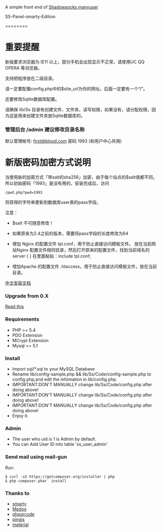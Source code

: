 A simple front end of [Shadowsocks manyuser](https://github.com/mengskysama/shadowsocks/tree/manyuser)  

SS-Panel-smarty-Edition

========

重要提醒
========

新版要求浏览器为 IE11 以上，部分手机会出现显示不正常，请使用UC QQ OPERA 等浏览器。

支持把程序放在二级目录。

请一定要配置config.php中的$site_url为你的网址，后面一定要有一个“/”。

还要修改Sqlite数据库配置。

请确保 lib/Ss 目录有创建文件、文件夹、读写权限，如果没有，请分配权限，因为这是用来创建文件夹放Sqlite数据库的。


### 管理后台 /admin    建议修改目录名称
默认管理帐号: first@blood.com 密码 1993
(和用户中心共用)

新版密码加密方式说明
========

当使用新的加密方式「带salt的sha256」加密，由于每个站点的$salt值都不同，所以初始密码「1993」是没有用的，安装完成后，访问
```
/pwd.php?pwd=1993
```
将获得的字符串更新到数据库user表的pass字段。

注意：

* $salt 不可随意修改！
* 如果原来为2.4之前的版本，需要将pass字段的长度修改为64


* 增加 Nginx 的配置文件 tpl.conf，用于防止直接访问模板文件。 放在当前网站Nginx 配置文件相同目录，然后打开原来的配置文件，找到当前域名的server { } 在里面粘贴：include tpl.conf;
* 增加Apache 的配置文件 .htaccess，用于防止直接访问模板文件，放在当前目录。

[中文安装文档](https://github.com/orvice/ss-panel/wiki/Install-Guide-zh_cn)

### Upgrade from 0.X

[Read this](https://github.com/orvice/ss-panel/blob/master/upgrade_to_v2.md)

### Requirements
* PHP >= 5.4
* PDO Extension
* MCrypt Extension
* Mysql >= 5.1

### Install
* Import sql/*.sql to your MySQL Database
* Rename lib/config-sample.php && lib/Ss/Code/config-sample.php to config.php,and edit the infomation in lib/config.php.
* IMPORTANT:DON'T MANUALLY change lib/Ss/Code/config.php after doing above!
* IMPORTANT:DON'T MANUALLY change lib/Ss/Code/config.php after doing above!
* IMPORTANT:DON'T MANUALLY change lib/Ss/Code/config.php after doing above!
* Enjoy it.

### Admin
* The user who uid is 1 is Admin by default.
* You can Add User ID into table 'ss_user_admin'

### Send mail using mail-gun
Run:

```
$ curl -sS https://getcomposer.org/installer | php
$ php composer.phar  install
```


### Thanks to
* [smarty](https://github.com/smarty-php/smarty)
* [Medoo](https://github.com/catfan/Medoo)
* [phpqrcode](https://github.com/t0k4rt/phpqrcode)
* [pingjs](https://github.com/jdfreder/pingjs)
* [material](https://github.com/Daemonite/material)
